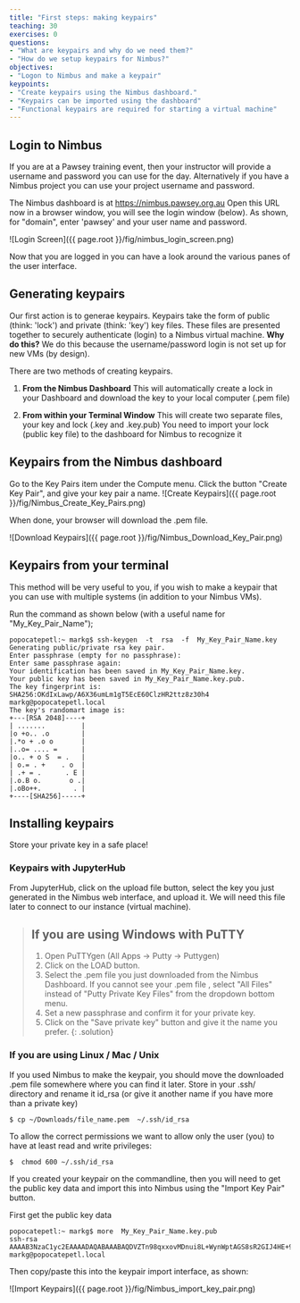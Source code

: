```yaml
---
title: "First steps: making keypairs"
teaching: 30
exercises: 0
questions:
- "What are keypairs and why do we need them?"
- "How do we setup keypairs for Nimbus?"
objectives:
- "Logon to Nimbus and make a keypair"
keypoints:
- "Create keypairs using the Nimbus dashboard."
- "Keypairs can be imported using the dashboard"
- "Functional keypairs are required for starting a virtual machine"
---
```

## Login to Nimbus

If you are at a Pawsey training event, then your instructor will provide a username and password you can use for the day.  Alternatively if you have a Nimbus project you can use your project username and password.

The Nimbus dashboard is at https://nimbus.pawsey.org.au
Open this URL now in a browser window, you will see the login window (below).  As shown, for "domain", enter 'pawsey' and your user name and password.

![Login Screen]({{ page.root }}/fig/nimbus_login_screen.png)

Now that you are logged in you can have a look around the various panes of the user interface.

## Generating keypairs

Our first action is to generae keypairs.  Keypairs take the form of public (think: 'lock') and private (think: 'key') key files.  These files are presented together to securely authenticate (login) to a Nimbus virtual machine.  **Why do this?**  We do this because the username/password login is not set up for new VMs (by design).

There are two methods of creating keypairs.

1. **From the Nimbus Dashboard**
    This will automatically create a lock in your Dashboard and download the key to your local computer (.pem file)

2. **From within your Terminal Window**
    This will create two separate files, your key and lock (.key and .key.pub)
    You need to import your lock (public key file) to the dashboard for Nimbus to recognize it


## Keypairs from the Nimbus dashboard

Go to the Key Pairs item under the Compute menu.  Click the button "Create Key Pair", and give your key pair a name.
![Create Keypairs]({{ page.root }}/fig/Nimbus_Create_Key_Pairs.png)

When done, your browser will download the .pem file.

![Download Keypairs]({{ page.root }}/fig/Nimbus_Download_Key_Pair.png)


## Keypairs from your terminal

This method will be very useful to you, if you wish to make a keypair that you can use with multiple systems (in addition to your Nimbus VMs).

Run the command as shown below (with a useful name for "My_Key_Pair_Name");

```
popocatepetl:~ markg$ ssh-keygen  -t  rsa  -f  My_Key_Pair_Name.key
Generating public/private rsa key pair.
Enter passphrase (empty for no passphrase):
Enter same passphrase again:
Your identification has been saved in My_Key_Pair_Name.key.
Your public key has been saved in My_Key_Pair_Name.key.pub.
The key fingerprint is:
SHA256:OKdIxLawp/A6X36umLm1gT5EcE60ClzHR2ttz8z30h4 markg@popocatepetl.local
The key's randomart image is:
+---[RSA 2048]----+
| .......         |
|o +o.. .o        |
|.*o + .o o       |
|..o= .... =      |
|o.. + o S  = .   |
| o.= . +    . o  |
| .+ = .      . E |
|.o.B o.       o .|
|.oBo++.        . |
+----[SHA256]-----+
```



## Installing keypairs
Store your private key in a safe place!

### Keypairs with JupyterHub
From JupyterHub, click on the upload file button, select the key you just generated in the Nimbus web interface, and upload it. We will need this file later to connect to our instance (virtual machine).

> ## If you are using Windows with PuTTY
> 
> 1. Open PuTTYgen (All Apps -> Putty -> Puttygen)
> 2. Click on the LOAD button.
> 3. Select the .pem file you just downloaded from the Nimbus Dashboard. If you cannot see your .pem file , select "All Files" instead of "Putty Private Key Files" from the dropdown bottom menu.
> 4. Set a new passphrase and confirm it for your private key.
> 5. Click on the "Save private key" button and give it the name you prefer.
{: .solution}

### If you are using Linux / Mac / Unix
If you used Nimbus to make the keypair, you should move the downloaded .pem file somewhere where you can find it later.
Store in your .ssh/ directory and rename it id_rsa (or give it another name if you have more than a private key)
```
$ cp ~/Downloads/file_name.pem  ~/.ssh/id_rsa
```
To allow the correct permissions we want to allow only the user (you) to have at least read and write privileges:

```
$  chmod 600 ~/.ssh/id_rsa
```

If you created your keypair on the commandline, then you will need to get the public key data and import this into Nimbus using the "Import Key Pair" button.

First get the public key data
```
popocatepetl:~ markg$ more  My_Key_Pair_Name.key.pub
ssh-rsa AAAAB3NzaC1yc2EAAAADAQABAAABAQDVZTn98qxxovMDnui8L+WynWptAGS8sR2GIJ4HE+9v8lHlcSiKDze07o/SIb+RQR7FFvLchAD2xLxiF8mB+4SUhaoxWXZGhc8RBLXpSMD6tJNT9VNxd99mI7g6rq3HMpSZDE5YTxSweDy13qRmc6gBXWNGjUHV3eUv6pHKthbs1v/MjsA7nkYdINiCwpgawJ7fdyJJ61vkrO7+tjkdRFBBTn2O8ELTMYEssM/hwHZt00RWOVjXylaQK766yF6Qhog2pQc2gsUXQLown9Hzga8QVxvMxCY9cVh2lxtBVjDuv1HWwC1PZhYa9QlLf+jsITyOzEfPuNidZvyWnjxei6+P markg@popocatepetl.local
```

Then copy/paste this into the keypair import interface, as shown:

![Import Keypairs]({{ page.root }}/fig/Nimbus_import_key_pair.png)
